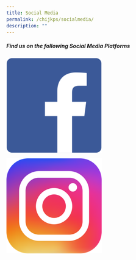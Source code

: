 ```yaml
---
title: Social Media
permalink: /chijkps/socialmedia/
description: ""
---
```


##### Find us on the following Social Media Platforms<br>


<p><a href="https://www.facebook.com/profile.php?id=100064368781577">
<img src="/images/Facebook%20Logo.png" style="width:250px;height:250px" align = "center">
</a></p>

<p><a href="https://www.instagram.com/chij_katong_primary/">
<img src="/images/Instagram%20Logo.png" style="width:250px;height:250px" align = "center">
</a></p>